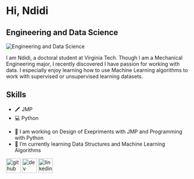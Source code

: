
# Hi, Ndidi
## Engineering and Data Science
![Engineering and Data Science](https://lh3.googleusercontent.com/a-/AOh14GgdsKO25yNsu0RSzSm7w7TJmVNOYWRjNjTchp2b=s288-p-rw-no)


I am Ndidi, a doctoral student at Virginia Tech. Though I am a Mechanical Engineering major, I recently discovered I have passion for working with data. I especially enjoy learning how to use Machine Learning algorithms to work with supervised or unsupervised learning datasets.

## Skills
* 🖍️ JMP
* 💻 Python



- 🔭 I am working on Design of Exepriments with JMP and Programming with Python 
- 🌱 I’m currently learning Data Structures and Machine Learning Algorithms 



[<img src='https://cdn.jsdelivr.net/npm/simple-icons@3.0.1/icons/github.svg' alt='github' height='40'>](https://github.com/endidi20)  [<img src='https://cdn.jsdelivr.net/npm/simple-icons@3.0.1/icons/dev-dot-to.svg' alt='dev' height='40'>](https://dev.to/endidi20)  [<img src='https://cdn.jsdelivr.net/npm/simple-icons@3.0.1/icons/linkedin.svg' alt='linkedin' height='40'>](https://www.linkedin.com/in/https://www.linkedin.com/in/ndidieyegheleme/)  

